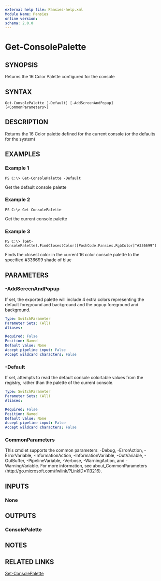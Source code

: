 ```yaml
---
external help file: Pansies-help.xml
Module Name: Pansies
online version:
schema: 2.0.0
---
```


# Get-ConsolePalette

## SYNOPSIS
Returns the 16 Color Palette configured for the console

## SYNTAX

```
Get-ConsolePalette [-Default] [-AddScreenAndPopup] [<CommonParameters>]
```

## DESCRIPTION
Returns the 16 Color palette defined for the current console (or the defaults for the system)

## EXAMPLES

### Example 1
```
PS C:\> Get-ConsolePalette -Default
```

Get the default console palette

### Example 2
```
PS C:\> Get-ConsolePalette
```

Get the current console palette

### Example 3
```
PS C:\> (Get-ConsolePalette).FindClosestColor([PoshCode.Pansies.RgbColor]"#336699")
```

Finds the closest color in the current 16 color console palette to the specified #336699 shade of blue

## PARAMETERS

### -AddScreenAndPopup
If set, the exported palette will include 4 extra colors representing the default foreground and background and the popup foreground and background.

```yaml
Type: SwitchParameter
Parameter Sets: (All)
Aliases:

Required: False
Position: Named
Default value: None
Accept pipeline input: False
Accept wildcard characters: False
```

### -Default
If set, attempts to read the default console colortable values from the registry, rather than the palette of the current console.

```yaml
Type: SwitchParameter
Parameter Sets: (All)
Aliases:

Required: False
Position: Named
Default value: None
Accept pipeline input: False
Accept wildcard characters: False
```

### CommonParameters
This cmdlet supports the common parameters: -Debug, -ErrorAction, -ErrorVariable, -InformationAction, -InformationVariable, -OutVariable, -OutBuffer, -PipelineVariable, -Verbose, -WarningAction, and -WarningVariable. For more information, see about_CommonParameters (http://go.microsoft.com/fwlink/?LinkID=113216).

## INPUTS

### None

## OUTPUTS

### ConsolePalette

## NOTES

## RELATED LINKS

[Set-ConsolePalette](Set-ConsolePalette.md)